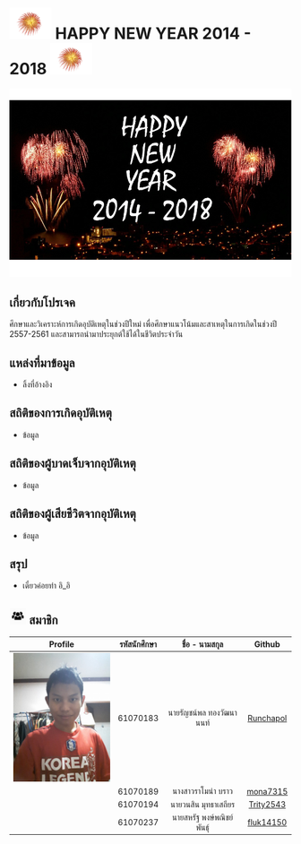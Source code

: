 # <a><img src="img/101.png" width="75px"></a> HAPPY NEW YEAR 2014 - 2018 <a><img src="img/101.png" width="75px"></a>
![](/img/main.jpg)
## เกี่ยวกับโปรเจค
ศึกษาและวิเคราะห์การเกิดอุบัติเหตุในช่วงปีใหม่ เพื่อศึกษาแนวโน้มและสาเหตุในการเกิดในช่วงปี 2557-2561 และสามารถนำมาประยุกต์ใช้ได้ในชีวิตประจำวัน

## แหล่งที่มาข้อมูล
- ลิ้งที่อ้างอิง

## สถิติของการเกิดอุบัติเหตุ
- ข้อมูล
## สถิติของผู้บาดเจ็บจากอุบัติเหตุ
- ข้อมูล
## สถิติของผู้เสียชีวิตจากอุบัติเหตุ
- ข้อมูล
## สรุป
- เดี๋ยวค่อยทำ อิ_อิ
## <a><img src="img/102.png" width="30px"></a> สมาชิก
| Profile | รหัสนักศึกษา        | ชื่อ - นามสกุล | Github |
|:---------:| :-------------: |:---------------------:| :-------------: |
| <a href=""><img src="img/test.jpg" width="200px"></a> | 61070183    | นายรัญชน์พล ทองวัฒนานนท์ | [Runchapol](https://github.com/Runchapol) |
| | 61070189    | นางสาวราโมน่า บราว | [mona7315](https://github.com/mona7315) |
| | 61070194    | นายวนสิน มุทธาเสถียร | [Trity2543](https://github.com/Trity2543) |
| | 61070237    | นายสหรัฐ พงษ์พณิชย์พันธ์ุ | [fluk14150](https://github.com/fluk14150) |
